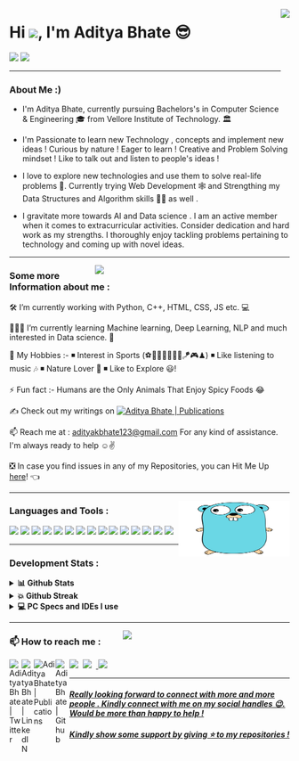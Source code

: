 <a href="https://samujjwaal.tech/"><img src="https://github.com/samujjwaal/samujjwaal/raw/master/etc/coffee.png" align="right" height="200" /></a>
# Hi <img src="https://media.giphy.com/media/hvRJCLFzcasrR4ia7z/giphy.gif" width="25px" >, I'm Aditya Bhate  😎 

<p align=left>
<img height="25" src="https://badges.pufler.dev/visits/Aditya-Bhate/Aditya-Bhate?color=black&logo=github" />
<img height="25" src="https://komarev.com/ghpvc/?username=Aditya-Bhate&color=brightgreen" />
<a href="https://github.com/Aditya-Bhate">
</a>
</p>

---
### About Me :)

- I'm Aditya Bhate, currently pursuing Bachelors's in Computer Science & Engineering 🎓 from Vellore Institute of Technology. 🏛

- I'm Passionate to learn new Technology , concepts and implement new ideas !
 Curious by nature !
 Eager to learn !
 Creative and Problem Solving mindset !
 Like to talk out and listen to people's ideas !

 - I love to explore new technologies and use them to solve real-life problems 🤖. Currently trying Web Development 🕸️ and Strengthing my Data Structures and          Algorithm skills 👨‍🔬 as well .

- I gravitate more towards AI and Data science .  I am an active member when it comes to extracurricular activities. Consider dedication and hard work as my strengths.
I thoroughly enjoy tackling problems pertaining to technology and coming up with novel ideas.

---
<img align="right" src="https://user-images.githubusercontent.com/507615/90595977-95e70e80-e220-11ea-864a-6a61adaff212.png" width="350">

### Some more Information about me :
🛠 I’m currently working with Python, C++, HTML, CSS, JS etc. 💻

👨🏻‍💻 I’m currently learning  Machine learning, Deep Learning, NLP and much interested in Data science. 🤙

🎈 My Hobbies :-
              ◾ Interest in Sports (⚽🏀🏸🏓🏏🎾🎯🪁🎮♟) 
              ◾ Like listening to music 🎶
              ◾ Nature Lover 🌴
              ◾ Like to Explore 😃!

⚡ Fun fact :- Humans are the Only Animals That Enjoy Spicy Foods 😂

✍️ Check out my writings on <a href="https://adityakbhate123.medium.com/">
  <img alt="Aditya Bhate | Publications" width="70px" src="https://img.shields.io/badge/Medium-12100E?style=for-the-badge&logo=medium&logoColor=white" />
</a>

📫 Reach me at : adityakbhate123@gmail.com  For any kind of assistance. I'm always ready to help ☺✌

❎ In case you find issues in any of my Repositories, you can Hit Me Up [here](https://github.com/Aditya-Bhate/Aditya-Bhate/issues)! 👈

---

<img align="right" src="https://raw.githubusercontent.com/devicons/devicon/master/icons/go/go-original.svg" alt="go" width="200" height="100"/>

### Languages and Tools :

<code><img height="30" src="https://img.icons8.com/color/48/000000/python--v1.png"/></code>
<code><img height="30" src="https://pythonforfinance.net/wp-content/uploads/2019/07/Jupyter.jpg"/></code>
<code><img height="30" src="https://img.icons8.com/color/48/000000/c-programming.png"/></code>
<code><img height="30" src="https://img.icons8.com/color/48/000000/c-plus-plus-logo.png"/></code>
<code><img height="30" src="https://img.icons8.com/color/48/000000/html-5--v1.png"/></code>
<code><img height="30" src="https://img.icons8.com/color/48/000000/css3.png"/></code>
<code><img height="30" src="https://img.icons8.com/ios-filled/50/000000/javascript-logo.png"/></code>
<code><img height="30" src="https://img.icons8.com/color/48/000000/visual-studio-code-2019.png"/></code>
<code><img height="30" src="https://img.icons8.com/color/48/000000/artificial-intelligence.png"/></code>
<code><img height="30" src="https://img.icons8.com/color/48/000000/git.png"/></code>
<code><img height="30" src="https://img.icons8.com/fluent/48/000000/github.png"/></code>
<code><img height="30" src="https://img.icons8.com/fluent/48/000000/mysql-logo.png"/></code>
<code><img height="30" src="https://img.icons8.com/color/48/000000/microsoft-excel-2019--v1.png"/></code>
<code><img height="30" src="https://img.icons8.com/fluent/48/000000/microsoft-powerpoint-2019.png"/></code>
<code><img height="30" src="https://img.icons8.com/color/48/000000/ms-word.png"/></code>

---

### Development Stats :

<details>	
  <summary><b>📊 Github Stats </b></summary><br/><br/>
	
<img height="210em" src="https://github-readme-stats.vercel.app/api?username=Aditya-Bhate&show_icons=true&theme=vue"/></br>

<img height="130em" src="https://github-readme-stats.vercel.app/api/top-langs/?username=Aditya-Bhate&exclude_repo=KNN-Image Classification&show_icons=true&layout=compact&theme=buefy&langs_count=10"/>	</br>
	
[![Readme Card](https://github-readme-stats.vercel.app/api/pin/?username=Aditya-Bhate&repo=github-readme-stats&theme=graywhite&show_owner=true)](https://github.com/Aditya-Bhate/github-readme-stats)

</details>
<details>	
  <br/>
  <summary><b>💥 Github Streak </b></summary>
  	<ul>
      <p align = "center">
  	<img src = "https://github-readme-streak-stats.herokuapp.com/?user=Aditya-Bhate&line_height=50&hide_border=true&theme=buefy">
      </p>
	</ul>	
</details>


<details>	
  <br/>
  <summary><b>💻 PC Specs and IDEs I use </b></summary>
  	<ul>
      <li><b>OS:</b> Windows 10 Home  </li>
	    <li><b>Laptop: </b> HP Pavilion 15-9300H CPU, GTX 1050</li>
  	  <li><b>Browser: </b> Google Chrome/Microsoft Edge </li>
	    <li><b>Code Editor:</b>  VSCode , Codeblocks , Jupyter Notebook  
   </li>
	</ul>	
</details>

---

<img align="right" src="https://intro.rustbridge.com/img/ferris.gif" width="300">



### 📫 How to reach me :
<a href="https://twitter.com/AdityaBhate4">
  <img align="left" alt="Aditya Bhate | Twitter" width="22px" src="https://raw.githubusercontent.com/peterthehan/peterthehan/master/assets/twitter.svg" />
</a> 

<a href="https://www.linkedin.com/in/aditya-bhate-43505918b/">
  <img align="left"  alt="Aditya Bhate | LinkedIN" width="22px" src="https://raw.githubusercontent.com/peterthehan/peterthehan/master/assets/linkedin.svg" />
</a>

<a href="https://adityakbhate123.medium.com/">
  <img align="left" alt="Aditya Bhate | Publications" width="39px" src="https://img.shields.io/badge/-ffffff?style=flat-square&labelColor=000000&logo=Medium" />
</a>

<a href="https://github.com/Aditya-Bhate">
  <img align="left" alt="Aditya Bhate | Github" width="25px" src="https://cdn.jsdelivr.net/npm/simple-icons@v3/icons/github.svg" />
</a>

[<img src="https://img.icons8.com/fluent/48/000000/instagram-new.png" width="3.5%"/>](https://www.instagram.com/aditya_bhate_/)&nbsp; [<img src="https://img.icons8.com/fluent/48/000000/facebook-new.png" width="3.5%"/>](https://www.facebook.com/aditya.bhate.3/)  &nbsp;<a href="mailto:adityakbhate123@gmail.com"> <img src="https://img.icons8.com/fluent/48/000000/gmail.png" width="3.5%"/>

---
	
#### *Really looking forward to connect with more and more people . Kindly connect with me on my social handles 😉. Would be more than happy to help !* 
	
#### *Kindly show some support by giving ⭐ to my repositories !*
	
 
 

<!--
<img align="right" src="https://raw.githubusercontent.com/devicons/devicon/master/icons/go/go-original.svg" alt="go" width="200" height="100"/>
**Aditya-Bhate/Aditya-Bhate** is a ✨ _special_ ✨ repository because its `README.md` (this file) appears on your GitHub profile.

Here are some ideas to get you started:

- 🔭 I’m currently working on ...
- 🌱 I’m currently learning ...
- 👯 I’m looking to collaborate on ...
- 🤔 I’m looking for help with ...
- 💬 Ask me about ...
- 📫 How to reach me: ...
- 😄 Pronouns: ...
- ⚡ Fun fact: ...
-->
